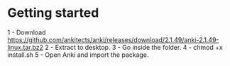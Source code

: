 # Getting started

1 - Download https://github.com/ankitects/anki/releases/download/2.1.49/anki-2.1.49-linux.tar.bz2
2 - Extract to desktop.
3 - Go inside the folder.
4 - chmod +x install.sh
5 - Open Anki and import the package.
